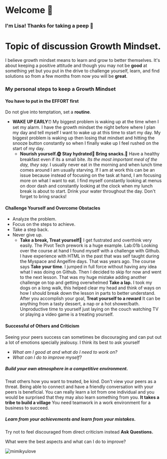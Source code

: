 # Welcome 👋 
### **I'm Lisa! Thanks for taking a peep 👀**

# Topic of discussion **Growth Mindset**.

I believe growth mindset means to learn and grow to better themselves. It's about keeping a positive attitude and though you may not be **good** at something yet but you put in the drive to challenge yourself, learn, and find solutions so from a few months from now you will be **great**. 

### My personal steps to keep a **Growth Mindset**

#### You have to put in the **EFFORT** first  

Do not give into temptation, set a **routine**. 
- **WAKE UP EARLY**⏰   My biggest problem is waking up at the time when I set my alarm. I have the growth mindset the night before where I plan my day and tell myself I want to wake up at this time to start my day. My biggest problem is waking up then losing that mindset and hitting the snooze button constantly so when I finally wake up I  feel rushed on the start of my day.
  - **Nourish yourself.🌞 Stay hydrated🚰 Bring snacks.🍿**  Have a healthy breakfast even if its a small bite. _Its the most important meal of the day, they say._ I usually never eat in the morning and when lunch time comes around I am usually starving. If I am at work this can be an issue because instead of focusing on the task at hand, I am focusing more on what I want to eat. I find myself constantly looking at menus on door dash and constantly looking at the clock when my lunch break is about to start. Drink your water throughout the day. Don't forget to bring snacks!
#### Challenge Yourself and Overcome Obstacles
* Analyze the problem. 
* Focus on the steps to achieve. 
* Take a step back. 
* Never give up. 
   - **Take a break, Treat yourself🍬** I get fustrated and overthink very easily. The Pivot Tech prework is a huge example. Lab:01b Looking over the course at hand I found myself with a challenge with Github. I have experience with HTML in the past that was self taught during the Myspace and Angelfire days. That was years ago. The course says **Take your time**. I jumped in full force without having any idea what I was doing on Github. Then I decided to skip for now and went to the next lesson. That was my huge mistake adding another challenge on top and getting overwhelmed **Take a lap.** I took my dogs on a long walk, this helped clear my head and think of ways on how I should break down the lesson in parts to better understand. After you accomplish your goal, **Treat yourself to a reward** It can be anything from a tasty dessert, a nap or a hot shower/bath. Unproductive time to yourself just laying on the couch watching TV or playing a video game is a treating yourself.

#### Successful of Others and Criticism 

Seeing your peers success can sometimes be discouraging and can put out a lot of emotions specially jealousy. I think its best to ask yourself 
- _What am I good at and what do I need to work on?_
- _What can I do to improve myself?_

##### **Build your own atmosphere in a competitive environment.**
Treat others how you want to treated, be kind. Don't view your peers as a threat. Being able to connect and have a friendly conversation with your peers is beneficial. You can really learn a lot from one individual and you would be surprised that they may also learn something from you. **It takes a tribe to build a village** You need teamwork in a work environment for a business to succeed.  

##### **Learn from your achievements and learn from your mistakes.** 

Try not to feel discouraged from direct criticism instead **Ask Questions.** 
     
  What were the best aspects and what can I do to improve?
  
  
  ![mimikyulove](https://i.pinimg.com/originals/cd/51/90/cd5190e6c7514a9f6ce8dac293c8e038.jpg)  


  


